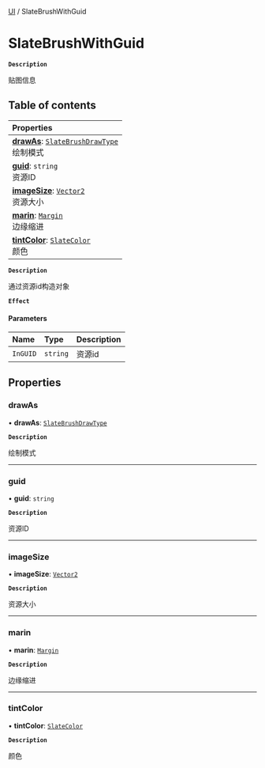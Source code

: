 [UI](../modules/UI.UI.md) / SlateBrushWithGuid

# SlateBrushWithGuid <Badge type="tip" text="Class" /> 

**`Description`**

贴图信息

## Table of contents

| Properties |
| :-----|
| **[drawAs](UI.SlateBrushWithGuid.md#drawas)**: [`SlateBrushDrawType`](../enums/UI.SlateBrushDrawType.md) <br> 绘制模式|
| **[guid](UI.SlateBrushWithGuid.md#guid)**: `string` <br> 资源ID|
| **[imageSize](UI.SlateBrushWithGuid.md#imagesize)**: [`Vector2`](Type.Vector2.md) <br> 资源大小|
| **[marin](UI.SlateBrushWithGuid.md#marin)**: [`Margin`](UI.Margin.md) <br> 边缘缩进|
| **[tintColor](UI.SlateBrushWithGuid.md#tintcolor)**: [`SlateColor`](UI.SlateColor.md) <br> 颜色|

**`Description`**

通过资源id构造对象

**`Effect`**


#### Parameters

| Name | Type | Description |
| :------ | :------ | :------ |
| `InGUID` | `string` | 资源id |

## Properties

### drawAs  

• **drawAs**: [`SlateBrushDrawType`](../enums/UI.SlateBrushDrawType.md)

**`Description`**

绘制模式

___

### guid  

• **guid**: `string`

**`Description`**

资源ID

___

### imageSize  

• **imageSize**: [`Vector2`](Type.Vector2.md)

**`Description`**

资源大小

___

### marin  

• **marin**: [`Margin`](UI.Margin.md)

**`Description`**

边缘缩进

___

### tintColor  

• **tintColor**: [`SlateColor`](UI.SlateColor.md)

**`Description`**

颜色
